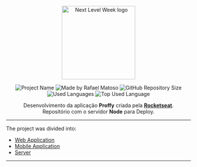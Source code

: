 <p align="center">
  <a href="https://nextlevelweek.com/inscricao/2" target="blank"><img src="https://res.cloudinary.com/rafamatoso/image/upload/v1596499055/Projects/nlw2/nlw2_uiiw4n.svg" width="200" alt="Next Level Week logo" /></a>
</p>

<p align="center">
<img alt="Project Name" src="https://img.shields.io/badge/Project%20Name-Proffy-7259c1">
<img alt="Made by Rafael Matoso" src="https://img.shields.io/badge/Made%20by-Rafa%20Matoso-7259c1">
<img alt="GitHub Repository Size" src="https://img.shields.io/github/repo-size/rafamatoso/proffy-nlw2?color=7259c1">
<img alt="Used Languages" src="https://img.shields.io/github/languages/count/rafamatoso/proffy-nlw2?color=7259c1">
<img alt="Top Used Language" src="https://img.shields.io/github/languages/top/rafamatoso/proffy-nlw2?color=7259c1">
</p>

<p align="center">Desenvolvimento da aplicação <b>Proffy</b> criada pela <b><a href="https://rocketseat.com.br/" target="blank">Rocketseat</a></b>.<br /> Repositório com o servidor <b>Node</b> para Deploy.

---

The project was divided into:

- [Web Application](https://github.com/rafamatoso/proffy-nlw2/tree/master/web)
- [Mobile Application](https://github.com/rafamatoso/proffy-nlw2/tree/master/mobile)
- [Server](https://github.com/rafamatoso/proffy-nlw2/tree/master/server)

---
